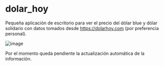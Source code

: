 # dolar_hoy
Pequeña aplicación de escritorio para ver el precio del dólar blue y dólar solidario con datos tomados desde https://dolarhoy.com (por preferencia personal).

![image](https://user-images.githubusercontent.com/81332665/186501413-060a9538-cc80-4ab7-bd90-038afb29f53b.png)

Por el momento queda pendiente la actualización automática de la información.
